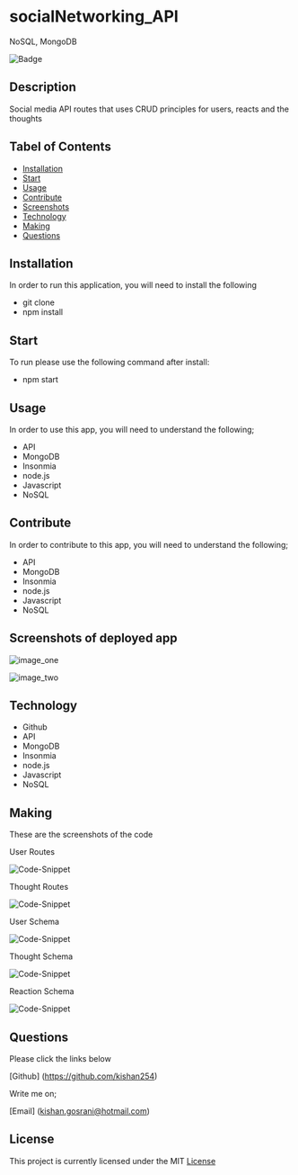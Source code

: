 # socialNetworking_API
NoSQL, MongoDB

![Badge](https://img.shields.io/github/license/kishan254/lets_manage_my_employees)

## Description

Social media API routes that uses CRUD principles for users, reacts and the thoughts


## Tabel of Contents

* [Installation](#installation)
* [Start](#Start)
* [Usage](#usage)
* [Contribute](#contribute)
* [Screenshots](#screenshots)
* [Technology](#technology)
* [Making](#making)
* [Questions](#questions)

## Installation

In order to run this application, you will need to install the following

- git clone
- npm install

## Start

To run please use the following command after install:

- npm start


## Usage

In order to use this app, you will need to understand the following;

- API
- MongoDB
- Insonmia
- node.js
- Javascript
- NoSQL

## Contribute

In order to contribute to this app, you will need to understand the following;

- API
- MongoDB
- Insonmia
- node.js
- Javascript
- NoSQL


## Screenshots of deployed app


![image_one](images/insonmia.png)

![image_two](images/insonmia2.png)


## Technology

- Github
- API
- MongoDB
- Insonmia
- node.js
- Javascript
- NoSQL

## Making

These are the screenshots of the code 

User Routes

![Code-Snippet](images/userRoutes.png)

Thought Routes

![Code-Snippet](images/thoughtRoutes.png)

User Schema

![Code-Snippet](images/userSchema.png)

Thought Schema

![Code-Snippet](images/thoughtSchema.png)

Reaction Schema

![Code-Snippet](images/reactionSchema.png)

## Questions

Please click the links below

[Github] (https://github.com/kishan254)

Write me on;

[Email] (kishan.gosrani@hotmail.com)

## License

This project is currently licensed under the MIT [License](https://choosealicense.com/licenses/mit/)
